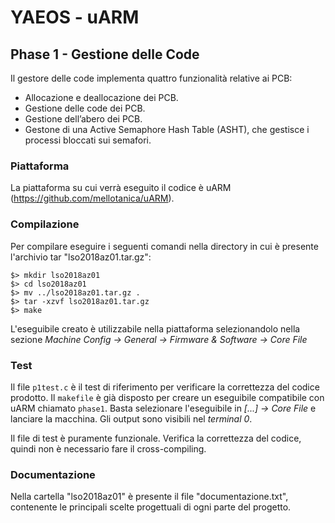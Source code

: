 # YAEOS - uARM
## Phase 1 - Gestione delle Code
Il gestore delle code implementa quattro funzionalità  relative ai PCB:  
  - Allocazione e deallocazione dei PCB.
  - Gestione delle code dei  PCB.  
  - Gestione dell’abero dei  PCB.  
  - Gestone  di  una  Active  Semaphore Hash Table (ASHT), che  gestisce i processi bloccati sui semafori.
### Piattaforma
La piattaforma su cui verrà eseguito il codice è uARM (https://github.com/mellotanica/uARM).
### Compilazione
Per compilare eseguire i seguenti comandi nella directory in cui è presente l'archivio tar "lso2018az01.tar.gz":
```
$> mkdir lso2018az01
$> cd lso2018az01
$> mv ../lso2018az01.tar.gz .
$> tar -xzvf lso2018az01.tar.gz
$> make
```
L'eseguibile creato è utilizzabile nella piattaforma selezionandolo nella sezione
*Machine Config -> General -> Firmware & Software -> Core File*

### Test
Il file `p1test.c` è il test di riferimento per verificare la correttezza del codice prodotto.
Il `makefile` è già disposto per creare un eseguibile compatibile con uARM chiamato `phase1`.
Basta selezionare l'eseguibile in *[...] -> Core File* e lanciare la macchina.
Gli output sono visibili nel _terminal 0_.

Il file di test è puramente funzionale. Verifica la correttezza del codice, quindi non è necessario fare il cross-compiling.

### Documentazione
Nella cartella "lso2018az01" è presente il file "documentazione.txt", contenente le principali scelte progettuali di ogni parte del progetto.
